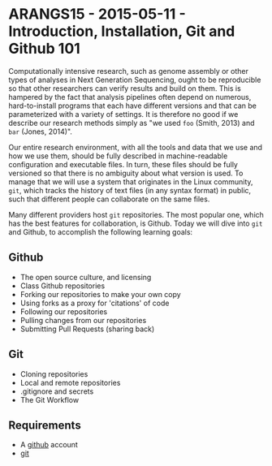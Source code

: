 ARANGS15 - 2015-05-11 - Introduction, Installation, Git and Github 101 
======================================================================

Computationally intensive research, such as genome assembly or other types of analyses in
Next Generation Sequencing, ought to be reproducible so that other researchers can verify
results and build on them. This is hampered by the fact that analysis pipelines often
depend on numerous, hard-to-install programs that each have different versions and that 
can be parameterized with a variety of settings. It is therefore no good if we describe 
our research methods simply as "we used `foo` (Smith, 2013) and `bar` (Jones, 2014)".

Our entire research environment, with all the tools and data that we use and how we use 
them, should be fully described in machine-readable configuration and executable files. 
In turn, these files should be fully versioned so that there is no ambiguity about what 
version is used. To manage that we will use a system that originates in the Linux 
community, `git`, which tracks the history of text files (in any syntax format) in public,
such that different people can collaborate on the same files.

Many different providers host `git` repositories. The most popular one, which has the best
features for collaboration, is Github. Today we will dive into `git` and Github, to 
accomplish the following learning goals:

Github
------

- The open source culture, and licensing
- Class Github repositories
- Forking our repositories to make your own copy
- Using forks as a proxy for 'citations' of code
- Following our repositories
- Pulling changes from our repositories
- Submitting Pull Requests (sharing back)

Git
---

- Cloning repositories
- Local and remote repositories
- .gitignore and secrets
- The Git Workflow

Requirements
------------

- A [github](http://github.com) account
- [git](http://git-scm.com/downloads)